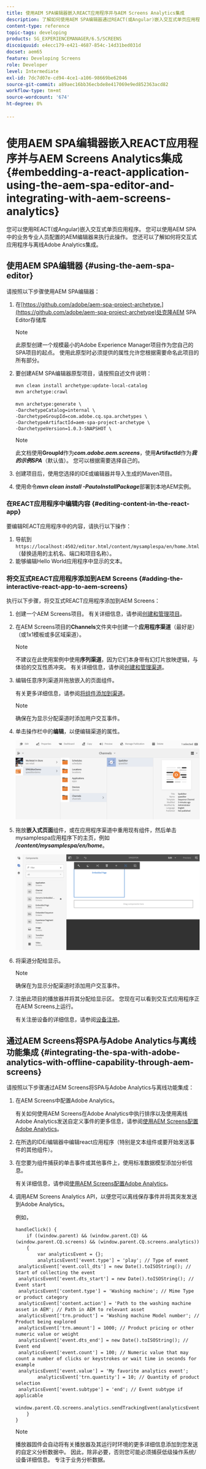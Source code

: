 ```yaml
---
title: 使用AEM SPA编辑器嵌入REACT应用程序并与AEM Screens Analytics集成
description: 了解如何使用AEM SPA编辑器通过REACT(或Angular)嵌入交互式单页应用程序。
content-type: reference
topic-tags: developing
products: SG_EXPERIENCEMANAGER/6.5/SCREENS
discoiquuid: e4ecc179-e421-4687-854c-14d31bed031d
docset: aem65
feature: Developing Screens
role: Developer
level: Intermediate
exl-id: 7dc7d07e-cd94-4ce1-a106-98669be62046
source-git-commit: a89aec16bb36ecbde8e417069e9ed852363acd82
workflow-type: tm+mt
source-wordcount: '674'
ht-degree: 0%

---
```


# 使用AEM SPA编辑器嵌入REACT应用程序并与AEM Screens Analytics集成 {#embedding-a-react-application-using-the-aem-spa-editor-and-integrating-with-aem-screens-analytics}

您可以使用REACT(或Angular)嵌入交互式单页应用程序。 您可以使用AEM SPA中的业务专业人员配置的AEM编辑器来执行此操作。 您还可以了解如何将交互式应用程序与离线Adobe Analytics集成。

## 使用AEM SPA编辑器 {#using-the-aem-spa-editor}

请按照以下步骤使用AEM SPA编辑器：

1. 在[https://github.com/adobe/aem-spa-project-archetype.](https://github.com/adobe/aem-spa-project-archetype)处克隆AEM SPA Editor存储库

   >[!NOTE]
   >
   >此原型创建一个规模最小的Adobe Experience Manager项目作为您自己的SPA项目的起点。 使用此原型时必须提供的属性允许您根据需要命名此项目的所有部分。

1. 要创建AEM SPA编辑器原型项目，请按照自述文件说明：

   ```
   mvn clean install archetype:update-local-catalog
   mvn archetype:crawl
   
   mvn archetype:generate \
   -DarchetypeCatalog=internal \
   -DarchetypeGroupId=com.adobe.cq.spa.archetypes \
   -DarchetypeArtifactId=aem-spa-project-archetype \
   -DarchetypeVersion=1.0.3-SNAPSHOT \
   ```

   >[!NOTE]
   >
   >此文档使用&#x200B;**GroupId**&#x200B;作为&#x200B;***com.adobe.aem.screens***，使用&#x200B;**ArtifactId**&#x200B;作为&#x200B;***我的示例SPA***（默认值）。 您可以根据需要选择自己的。

1. 创建项目后，使用您选择的IDE或编辑器并导入生成的Maven项目。
1. 使用命令&#x200B;***mvn clean install -PautoInstallPackage***&#x200B;部署到本地AEM实例。

### 在REACT应用程序中编辑内容 {#editing-content-in-the-react-app}

要编辑REACT应用程序中的内容，请执行以下操作：

1. 导航到`https://localhost:4502/editor.html/content/mysamplespa/en/home.html` （替换适用的主机名、端口和项目名称）。
1. 能够编辑Hello World应用程序中显示的文本。

### 将交互式REACT应用程序添加到AEM Screens {#adding-the-interactive-react-app-to-aem-screens}

执行以下步骤，将交互式REACT应用程序添加到AEM Screens：

1. 创建一个AEM Screens项目。 有关详细信息，请参阅[创建和管理项目](creating-a-screens-project.md)。
1. 在AEM Screens项目的&#x200B;**Channels**&#x200B;文件夹中创建一个&#x200B;**应用程序渠道**（最好是）（或1x1模板或多区域渠道）。

   >[!NOTE]
   >不建议在此使用案例中使用&#x200B;**序列渠道**，因为它们本身带有幻灯片放映逻辑，与体验的交互性质冲突。
   >有关详细信息，请参阅[创建和管理渠道](managing-channels.md)。

1. 编辑任意序列渠道并拖放嵌入的页面组件。

   有关更多详细信息，请参阅[将组件添加到渠道](adding-components-to-a-channel.md)。

   >[!NOTE]
   >
   >确保在为显示分配渠道时添加用户交互事件。

1. 单击操作栏中的&#x200B;**编辑**，以便编辑渠道的属性。

   ![screen_shot_2019-02-15at100555am](assets/screen_shot_2019-02-15at100555am.png)

1. 拖放&#x200B;**嵌入式页面**&#x200B;组件，或在应用程序渠道中重用现有组件，然后单击mysamplespa应用程序下的主页，例如&#x200B;***/content/mysamplespa/en/home***。

   ![screen_shot_2019-02-15at101104am](assets/screen_shot_2019-02-15at101104am.png)

1. 将渠道分配给显示。

   >[!NOTE]
   >确保在为显示分配渠道时添加用户交互事件。

1. 注册此项目的播放器并将其分配给显示区。 您现在可以看到交互式应用程序正在AEM Screens上运行。

   有关注册设备的详细信息，请参阅[设备注册](device-registration.md)。

## 通过AEM Screens将SPA与Adobe Analytics与离线功能集成 {#integrating-the-spa-with-adobe-analytics-with-offline-capability-through-aem-screens}

请按照以下步骤通过AEM Screens将SPA与Adobe Analytics与离线功能集成：

1. 在AEM Screens中配置Adobe Analytics。

   有关如何使用AEM Screens在Adobe Analytics中执行排序以及使用离线Adobe Analytics发送自定义事件的更多信息，请参阅[使用AEM Screens配置Adobe Analytics](configuring-adobe-analytics-aem-screens.md)。

1. 在所选的IDE/编辑器中编辑react应用程序（特别是文本组件或要开始发送事件的其他组件）。
1. 在您要为组件捕获的单击事件或其他事件上，使用标准数据模型添加分析信息。

   有关详细信息，请参阅[使用AEM Screens配置Adobe Analytics](configuring-adobe-analytics-aem-screens.md)。

1. 调用AEM Screens Analytics API，以便您可以离线保存事件并将其突发发送到Adobe Analytics。

   例如，

   ```
   handleClick() {
       if ((window.parent) && (window.parent.CQ) && (window.parent.CQ.screens) && (window.parent.CQ.screens.analytics))
       {
           var analyticsEvent = {};
           analyticsEvent['event.type'] = 'play'; // Type of event
    analyticsEvent['event.coll_dts'] = new Date().toISOString(); // Start of collecting the event
    analyticsEvent['event.dts_start'] = new Date().toISOString(); // Event start
    analyticsEvent['content.type'] = 'Washing machine'; // Mime Type or product category
    analyticsEvent['content.action'] = 'Path to the washing machine asset in AEM'; // Path in AEM to relevant asset
    analyticsEvent['trn.product'] = 'Washing machine Model number'; // Product being explored
    analyticsEvent['trn.amount'] = 1000; // Product pricing or other numeric value or weight
    analyticsEvent['event.dts_end'] = new Date().toISOString(); // Event end
    analyticsEvent['event.count'] = 100; // Numeric value that may count a number of clicks or keystrokes or wait time in seconds for example
    analyticsEvent['event.value'] = 'My favorite analytics event';
           analyticsEvent['trn.quantity'] = 10; // Quantity of product selection
    analyticsEvent['event.subtype'] = 'end'; // Event subtype if applicable
    window.parent.CQ.screens.analytics.sendTrackingEvent(analyticsEvent);
       }
   }
   ```

   >[!NOTE]
   >
   >播放器固件会自动将有关播放器及其运行时环境的更多详细信息添加到您发送的自定义分析数据中。 因此，除非必要，否则您可能必须捕获低级操作系统/设备详细信息。 专注于业务分析数据。

